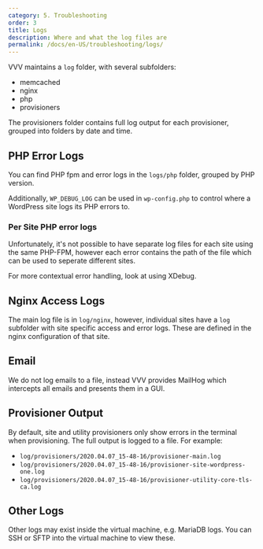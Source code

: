 ```yaml
---
category: 5. Troubleshooting
order: 3
title: Logs
description: Where and what the log files are
permalink: /docs/en-US/troubleshooting/logs/
---
```


VVV maintains a `log` folder, with several subfolders:

 - memcached
 - nginx
 - php
 - provisioners

The provisioners folder contains full log output for each provisioner, grouped into folders by date and time.

## PHP Error Logs

You can find PHP fpm and error logs in the `logs/php` folder, grouped by PHP version.

Additionally, `WP_DEBUG_LOG` can be used in `wp-config.php` to control where a WordPress site logs its PHP errors to.

### Per Site PHP error logs

Unfortunately, it's not possible to have separate log files for each site using the same PHP-FPM, however each error contains the path of the file which can be used to seperate different sites.

For more contextual error handling, look at using XDebug.

## Nginx Access Logs

The main log file is in `log/nginx`, however, individual sites have a `log` subfolder with site specific access and error logs. These are defined in the nginx configuration of that site.

## Email

We do not log emails to a file, instead VVV provides MailHog which intercepts all emails and presents them in a GUI.

## Provisioner Output

By default, site and utility provisioners only show errors in the terminal when provisioning. The full output is logged to a file. For example:

 - `log/provisioners/2020.04.07_15-48-16/provisioner-main.log`
 - `log/provisioners/2020.04.07_15-48-16/provisioner-site-wordpress-one.log`
 - `log/provisioners/2020.04.07_15-48-16/provisioner-utility-core-tls-ca.log`

## Other Logs

Other logs may exist inside the virtual machine, e.g. MariaDB logs. You can SSH or SFTP into the virtual machine to view these.

